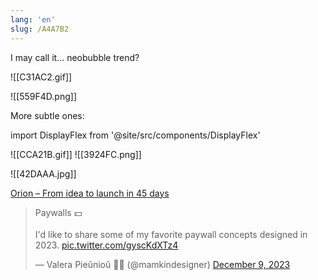 ```yaml
---
lang: 'en'
slug: /A4A7B2
---
```


I may call it... neobubble trend?

![[C31AC2.gif]]

![[559F4D.png]]

More subtle ones:

import DisplayFlex from '@site/src/components/DisplayFlex'

<DisplayFlex>

![[CCA21B.gif]]
![[3924FC.png]]

</DisplayFlex>

![[42DAAA.jpg]]

[Orion – From idea to launch in 45 days](https://www.lux.camera/orion-from-idea-to-launch-in-45-days/)

<blockquote class="twitter-tweet"><p lang="en" dir="ltr">Paywalls 💵<br/><br/>I&#39;d like to share some of my favorite paywall concepts designed in 2023. <a href="https://t.co/gyscKdXTz4">pic.twitter.com/gyscKdXTz4</a></p>&mdash; Valera Pieŭnioŭ 💙💛 (@mamkindesigner) <a href="https://twitter.com/mamkindesigner/status/1733454088183193612?ref_src=twsrc%5Etfw">December 9, 2023</a></blockquote>
